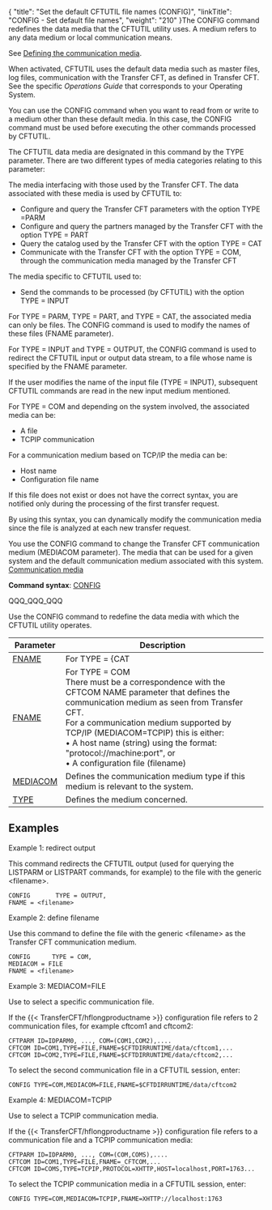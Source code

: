 {
    "title": "Set the default CFTUTIL file names (CONFIG)",
    "linkTitle": "CONFIG - Set default file names",
    "weight": "210"
}The <span id="CONFIG_command"></span>CONFIG command redefines the data media
that the CFTUTIL utility uses. A medium refers to any data medium or local
communication means.

See [Defining
the communication media](../../../admin_intro/admin_config_commands/communication_media_concepts).

When activated, CFTUTIL uses the default data media such as master files,
log files, communication with the Transfer CFT, as defined in Transfer
CFT. See the specific *Operations Guide* that corresponds to your
Operating System.

You can use the CONFIG command when you want to read from or write
to a medium other than these default media. In this case, the CONFIG command
must be used before executing the other commands processed by CFTUTIL.

The CFTUTIL data media are designated in this command by the TYPE parameter.
There are two different types of media categories relating to this parameter:

The media interfacing
with those used by the Transfer CFT. The data associated with
these media is used by CFTUTIL to:

- Configure
    and query the Transfer CFT parameters with the option TYPE =PARM
- Configure
    and query the partners managed by the Transfer CFT with the option
    TYPE = PART
- Query the
    catalog used by the Transfer CFT with the option TYPE = CAT
- Communicate
    with the Transfer CFT with the option TYPE = COM, through
    the communication media managed by the Transfer CFT

The media specific
to CFTUTIL used to:

- Send the
    commands to be processed (by CFTUTIL) with the option TYPE = INPUT

For TYPE = PARM, TYPE = PART, and TYPE = CAT, the associated media can
only be files. The CONFIG command is used to modify the names of these
files (FNAME parameter).

For TYPE = INPUT and TYPE = OUTPUT, the CONFIG command is used to redirect
the CFTUTIL input or output data stream, to a file whose name is specified
by the FNAME parameter.

If the user modifies the name of the input file (TYPE = INPUT), subsequent
CFTUTIL commands are read in the new input medium mentioned.

For TYPE = COM and depending on the system involved, the associated
media can be:

- A file
- TCPIP communication

For a communication medium based on TCP/IP the media can be:

- Host name
- Configuration file
    name

If this file does not exist or does not have the correct syntax, you are notified only during the processing of the first transfer request.

By using this syntax, you can dynamically modify the communication media
since the file is analyzed at each new transfer request.

You use the CONFIG command to change the Transfer CFT
communication medium (MEDIACOM parameter). The media that can be used for a given system and the default communication
medium associated with this system. <a href="../../../admin_intro/admin_config_commands/communication_media_concepts" class="MCXref xref">Communication
media</a>

**Command syntax**: [CONFIG](../../command_summary#CONFIG)

QQQ\_QQQ\_QQQ

Use the CONFIG command to redefine the data media with which
the CFTUTIL utility operates.


| Parameter  | Description  |
| --- | --- |
| <a href="../../command_summary/parameter_intro/fname">FNAME</a><br/>  | For TYPE = {CAT | INPUT | OUTPUT | PARM | PART }<br/> Name of the file associated with the medium type accessed by CFTUTIL.<br/>  |
| <a href="../../command_summary/parameter_intro/fname">FNAME</a><br/>  | For TYPE = COM<br/> There must be a correspondence with the CFTCOM NAME parameter that defines the communication medium as seen from Transfer CFT.<br/> For a communication medium supported by TCP/IP (MEDIACOM=TCPIP) this is either:<br/> • A host name (string) using the format: "protocol://machine:port", or<br/> • A configuration file (filename) |
| <a href="../../command_summary/parameter_intro/mediacom">MEDIACOM</a>  | Defines the communication medium type if this medium is relevant to the system. |
| <a href="../../command_summary/parameter_intro/type#type_CONFIG">TYPE</a>  | Defines the medium concerned. |


## Examples

Example 1: redirect output

This command redirects the CFTUTIL output (used for
querying the LISTPARM or LISTPART commands, for example) to the file with
the generic &lt;filename>.

```
CONFIG       TYPE = OUTPUT,
FNAME = <filename>
```

Example 2: define filename

Use this command to define the file with the generic
&lt;filename> as the Transfer CFT communication medium.

```
CONFIG      TYPE = COM,
MEDIACOM = FILE
FNAME = <filename>
```

Example 3: MEDIACOM=FILE

Use to select a specific communication file.

If the {{< TransferCFT/hflongproductname  >}} configuration file refers to 2 communication files, for example cftcom1 and cftcom2:

```
CFTPARM ID=IDPARM0, ..., COM=(COM1,COM2),....
CFTCOM ID=COM1,TYPE=FILE,FNAME=$CFTDIRRUNTIME/data/cftcom1,...
CFTCOM ID=COM2,TYPE=FILE,FNAME=$CFTDIRRUNTIME/data/cftcom2,...
```

To select the second communication file in a CFTUTIL session, enter:

```
CONFIG TYPE=COM,MEDIACOM=FILE,FNAME=$CFTDIRRUNTIME/data/cftcom2
```

Example 4: MEDIACOM=TCPIP

Use to select a TCPIP communication media.

If the {{< TransferCFT/hflongproductname  >}} configuration file refers to a communication file and a TCPIP communication media:

```
CFTPARM ID=IDPARM0, ..., COM=(COM,COMS),....
CFTCOM ID=COM1,TYPE=FILE,FNAME=_CFTCOM,...
CFTCOM ID=COMS,TYPE=TCPIP,PROTOCOL=XHTTP,HOST=localhost,PORT=1763...
```

To select the TCPIP communication media in a CFTUTIL session, enter:

```
CONFIG TYPE=COM,MEDIACOM=TCPIP,FNAME=XHTTP://localhost:1763
```
